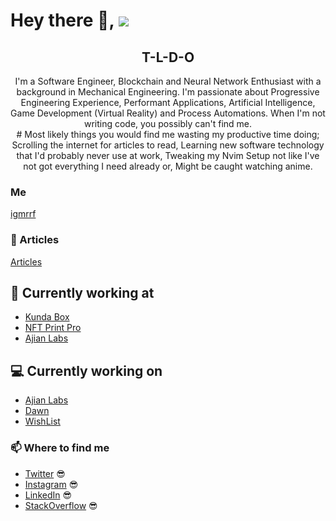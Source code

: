 # Hey there 👋, ![](https://komarev.com/ghpvc/?username=igmrrf&label=VIEWS)

<h2 align="center">T-L-D-O</h2>
<p align="center">I'm a Software Engineer, Blockchain and Neural Network Enthusiast with a background in Mechanical Engineering.
I'm passionate about Progressive Engineering Experience, Performant Applications, Artificial Intelligence, Game Development (Virtual Reality) and Process Automations.
When I'm not writing code, you possibly can't find me. 
  
<br/>
# Most likely things you would find me wasting my productive time doing;
<br/>
  Scrolling the internet for articles to read, 
  Learning new software technology that I'd probably never use at work, 
  Tweaking my Nvim Setup not like I've not got everything I need already or,
  Might be caught watching anime.
</p>


### Me
[igmrrf](https://igbiriki.com)

### :rocket: Articles
[Articles](https://dev.to/igmrrf)

## 💼 Currently working at

- [Kunda Box](https://kundabox.com)
- [NFT Print Pro](https://nftprintpro.com)
- [Ajian Labs](https://ajianlabs.com)

## 💻 Currently working on
- [Ajian Labs](https://ajianlabs.com)
- [Dawn](https://www.linkedin.com/company/dawnaistudy/)
- [WishList](https://wishlist.netlify.app)

### 📫 Where to find me

- [Twitter](https://twitter.com/igmrrf) 😎
- [Instagram](https://instagram.com/igmrrf) 😎
- [LinkedIn](https://linkedin.com/in/igmrrf) 😎
- [StackOverflow](https://stackoverflow.com/users/12100921/igmrrf) 😎
